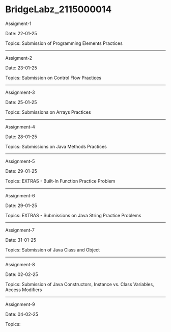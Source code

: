 # BridgeLabz_2115000014

Assigment-1

Date: 22-01-25

Topics: Submission of Programming Elements Practices

----------------------------------------------------------------------------------------------------------------------------------------------

Assigment-2

Date: 23-01-25

Topics: Submission on Control Flow Practices

----------------------------------------------------------------------------------------------------------------------------------------------

Assignment-3

Date: 25-01-25

Topics: Submissions on Arrays Practices

----------------------------------------------------------------------------------------------------------------------------------------------

Assignment-4

Date: 28-01-25

Topics: Submissions on Java Methods Practices

----------------------------------------------------------------------------------------------------------------------------------------------

Assignment-5

Date: 29-01-25

Topics: EXTRAS - Built-In Function Practice Problem

----------------------------------------------------------------------------------------------------------------------------------------------

Assignment-6

Date: 29-01-25

Topics: EXTRAS - Submissions on Java String Practice Problems

----------------------------------------------------------------------------------------------------------------------------------------------

Assignment-7

Date: 31-01-25

Topics: Submission of Java Class and Object

----------------------------------------------------------------------------------------------------------------------------------------------

Assignment-8

Date: 02-02-25

Topics: Submission of Java Constructors, Instance vs. Class Variables, Access Modifiers

----------------------------------------------------------------------------------------------------------------------------------------------

Assignment-9

Date: 04-02-25

Topics:
